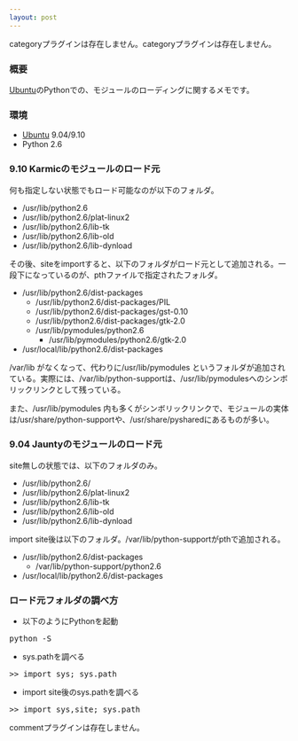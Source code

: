 ```yaml
---
layout: post
---
```

<p><span class="error">categoryプラグインは存在しません。</span><span class="error">categoryプラグインは存在しません。</span></p>
<h3>概要</h3>
<p><a href="http://www.ubuntu.com/">Ubuntu</a>のPythonでの、モジュールのローディングに関するメモです。</p>
<h3>環境</h3>
<ul>
<li><a href="http://www.ubuntu.com/">Ubuntu</a> 9.04/9.10</li>
<li>Python 2.6</li>
</ul>
<h3>9.10 Karmicのモジュールのロード元</h3>
<p>何も指定しない状態でもロード可能なのが以下のフォルダ。</p>
<ul>
<li>/usr/lib/python2.6</li>
<li>/usr/lib/python2.6/plat-linux2</li>
<li>/usr/lib/python2.6/lib-tk</li>
<li>/usr/lib/python2.6/lib-old</li>
<li>/usr/lib/python2.6/lib-dynload</li>
</ul>
<p>その後、siteをimportすると、以下のフォルダがロード元として追加される。一段下になっているのが、pthファイルで指定されたフォルダ。</p>
<ul>
<li>/usr/lib/python2.6/dist-packages<ul>
<li>/usr/lib/python2.6/dist-packages/PIL</li>
<li>/usr/lib/python2.6/dist-packages/gst-0.10</li>
<li>/usr/lib/python2.6/dist-packages/gtk-2.0</li>
<li>/usr/lib/pymodules/python2.6<ul>
<li>/usr/lib/pymodules/python2.6/gtk-2.0</li>
</ul>
</li>
</ul>
<li>/usr/local/lib/python2.6/dist-packages</li>
</ul>
<p>/var/lib がなくなって、代わりに/usr/lib/pymodules というフォルダが追加されている。実際には、/var/lib/python-supportは、/usr/lib/pymodulesへのシンボリックリンクとして残っている。</p>
<p>また、/usr/lib/pymodules 内も多くがシンボリックリンクで、モジュールの実体は/usr/share/python-supportや、/usr/share/pysharedにあるものが多い。</p>
<h3>9.04 Jauntyのモジュールのロード元</h3>
<p>site無しの状態では、以下のフォルダのみ。</p>
<ul>
<li>/usr/lib/python2.6/</li>
<li>/usr/lib/python2.6/plat-linux2</li>
<li>/usr/lib/python2.6/lib-tk</li>
<li>/usr/lib/python2.6/lib-old</li>
<li>/usr/lib/python2.6/lib-dynload</li>
</ul>
<p>import site後は以下のフォルダ。/var/lib/python-supportがpthで追加される。</p>
<ul>
<li>/usr/lib/python2.6/dist-packages<ul>
<li>/var/lib/python-support/python2.6</li>
</ul>
<li>/usr/local/lib/python2.6/dist-packages</li>
</ul>
<h3>ロード元フォルダの調べ方</h3>
<ul>
<li>以下のようにPythonを起動</li>
</ul>
<pre>python -S
</pre>
<ul>
<li>sys.pathを調べる</li>
</ul>
<pre>&gt;&gt; import sys; sys.path
</pre>
<ul>
<li>import site後のsys.pathを調べる</li>
</ul>
<pre>&gt;&gt; import sys,site; sys.path
</pre>
<p><span class="error">commentプラグインは存在しません。</span> </p>
